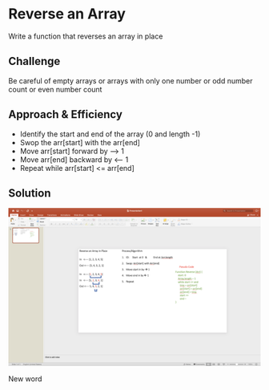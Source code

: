 


# Reverse an Array
Write a function that reverses an array in place

## Challenge
Be careful of empty arrays or arrays with only one number or odd number count or even number count


## Approach & Efficiency
- Identify the start and end of the array (0 and length -1)
- Swop the arr[start] with the arr[end]
- Move arr[start] forward by --> 1
- Move arr[end] backward by <-- 1
- Repeat while arr[start] <= arr[end]

## Solution
![Whiteboiard](whiteboard.png)

New word
